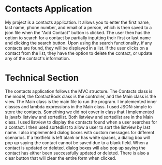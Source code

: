 # Contacts Application  
My project is a contacts application. It allows you to enter the first name, last name, phone number, and email of a person, which is then saved to a json file when the "Add Contact" button is clicked. The user then has the option to search for a contact by partially inputting their first or last name and clicking the search button. Upon using the search functionality, if any contacts are found, they will be displayed in a list. If the user clicks on a contact from the list, they have the option to delete the contact, or update any of the contact's information.

# Technical Section 
The contacts application follows the MVC structure. The Contacts class is the model, the ContactBook class is the controller, and the Main class is the view. The Main class is the main file to run the program. I implemented inner classes and lambda expressions in the Main class. I used JSON-simple to store the contacts. Something we did not cover in class that I implemented is javafx listview and sortedlist. Both listview and sortedlist are in the Main class. I used listview to display the contacts found when a user searches for a contact. I then used sortedlist to allow a user to sort the listview by last name. I also implemented dialog boxes with custom messages for different scenarios. If a textfield is left blank or has white spaces, a dialog box will pop up saying the contact cannot be saved due to a blank field. When a contact is updated or deleted, dialog boxes will also pop up saying the contact has either been successfully updated or deleted. There is also a clear button that will clear the entire form when clicked. 
